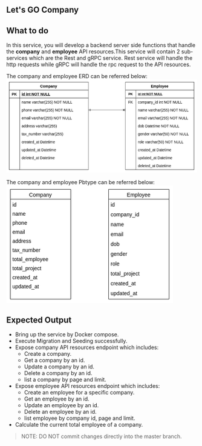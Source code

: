 ## Let's GO Company

## What to do
In this service, you will develop a backend server side functions that handle the **company** and **employee** API
resources.This service will contain 2 sub-services which are the Rest and gRPC service.
Rest service will handle the http requests while gRPC will handle the rpc request to the API resources.

The company and employee ERD can be referred below:
![company-employee ERD](./asset/company-employee.png)

The company and employee Pbtype can be referred below:
![Pbtype](./asset/pbtype.png)

## Expected Output
* Bring up the service by Docker compose.
* Execute Migration and Seeding successfully.
* Expose company API resources endpoint which includes:
    * Create a company.
    * Get a company by an id.
    * Update a company by an id.
    * Delete a company by an id.
    * list a company by page and limit.
* Expose employee API resources endpoint which includes:
    * Create an employee for a specific company.
    * Get an employee by an id.
    * Update an employee by an id.
    * Delete an employee by an id.
    * list employee by company id, page and limit.
* Calculate the current total employee of a company.

> NOTE: DO NOT commit changes directly into the master branch.